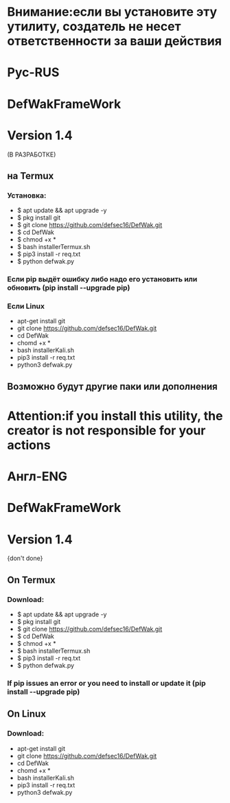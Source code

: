 # Внимание:если вы установите эту утилиту, создатель не несет ответственности за ваши действия
# Рус-RUS
# DefWakFrameWork
# Version 1.4
 (В РАЗРАБОТКЕ)
## на Termux 
### Установка:
+ $ apt update && apt upgrade -y
+ $ pkg install git
+ $ git clone https://github.com/defsec16/DefWak.git
+ $ cd DefWak 
+ $ chmod +x *
+ $ bash installerTermux.sh
+ $ pip3 install -r req.txt
+ $ python defwak.py

### Если pip выдёт ошибку либо надо его установить или обновить (pip install --upgrade pip)

### Если Linux 
* apt-get install git
* git clone https://github.com/defsec16/DefWak.git
* cd DefWak
* chomd +x *
* bash installerKali.sh
* pip3 install -r req.txt
* python3 defwak.py

## Возможно будут другие паки или дополнения

# Attention:if you install this utility, the creator is not responsible for your actions
# Англ-ENG
# DefWakFrameWork
# Version 1.4
{don't done}

## On Termux
### Download:
+ $ apt update && apt upgrade -y
+ $ pkg install git
+ $ git clone https://github.com/defsec16/DefWak.git
+ $ cd DefWak 
+ $ chmod +x *
+ $ bash installerTermux.sh
+ $ pip3 install -r req.txt
+ $ python defwak.py
### If pip issues an error or you need to install or update it (pip install --upgrade pip)

## On Linux
### Download:
* apt-get install git
* git clone https://github.com/defsec16/DefWak.git
* cd DefWak
* chomd +x *
* bash installerKali.sh
* pip3 install -r req.txt
* python3 defwak.py
